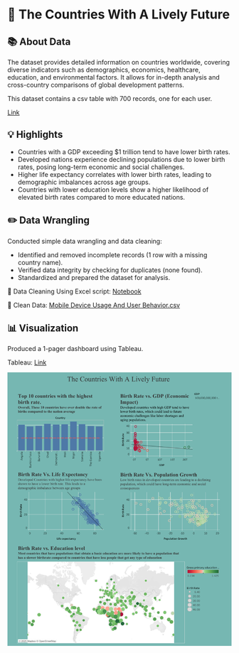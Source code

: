 # 📱 The Countries With A Lively Future

## 📚 About Data

The dataset provides detailed information on countries worldwide, covering diverse indicators such as demographics, economics, healthcare, education, and environmental factors. It allows for in-depth analysis and cross-country comparisons of global development patterns.

This dataset contains a csv table with 700 records, one for each user.

[Link](https://www.kaggle.com/datasets/valakhorasani/mobile-device-usage-and-user-behavior-dataset)

## 💡 Highlights

- Countries with a GDP exceeding $1 trillion tend to have lower birth rates.
- Developed nations experience declining populations due to lower birth rates, posing long-term economic and social challenges.
- Higher life expectancy correlates with lower birth rates, leading to demographic imbalances across age groups.
- Countries with lower education levels show a higher likelihood of elevated birth rates compared to more educated nations.



## ✏️ Data Wrangling

Conducted simple data wrangling and data cleaning:
- Identified and removed incomplete records (1 row with a missing country name).
- Verified data integrity by checking for duplicates (none found).
- Standardized and prepared the dataset for analysis.

📍 Data Cleaning Using Excel script: [Notebook](https://github.com/SorenSmith/Global-Countries-Data-2023/blob/main/Data%20Cleaning%20Process%20Using%20Excel)

📍 Clean Data: [Mobile Device Usage And User Behavior.csv](https://github.com/SorenSmith/Mobile-Device-Usage-And-User-Behavior/blob/main/user_behavior_dataset.csv)

## 📊 Visualization

Produced a 1-pager dashboard using Tableau.

Tableau: [Link](https://public.tableau.com/app/profile/soren.smith/viz/GlobalCountriesData2023/Dashboard)

![Unicorns-2](https://github.com/SorenSmith/Global-Countries-Data-2023/blob/main/Dashboard.png)
